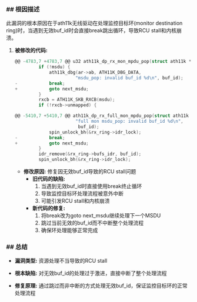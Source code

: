 ### **## 根因描述**

此漏洞的根本原因在于ath11k无线驱动在处理监控目标环(monitor destination ring)时，当遇到无效buf_id时会直接break跳出循环，导致RCU stall和内核崩溃。

1. **被修改的代码:**
    ```c
    @@ -4783,7 +4783,7 @@ u32 ath11k_dp_rx_mon_mpdu_pop(struct ath11k *ar, int mac_id,
             if (!msdu) {
                 ath11k_dbg(ar->ab, ATH11K_DBG_DATA,
                           "msdu_pop: invalid buf_id %d\n", buf_id);
    -            break;
    +            goto next_msdu;
             }
             rxcb = ATH11K_SKB_RXCB(msdu);
             if (!rxcb->unmapped) {
    
    @@ -5410,7 +5410,7 @@ ath11k_dp_rx_full_mon_mpdu_pop(struct ath11k *ar,
                           "full mon msdu_pop: invalid buf_id %d\n",
                            buf_id);
                 spin_unlock_bh(&rx_ring->idr_lock);
    -            break;
    +            goto next_msdu;
             }
             idr_remove(&rx_ring->bufs_idr, buf_id);
             spin_unlock_bh(&rx_ring->idr_lock);
    ```
    *   **修改原因:** 修复因无效buf_id导致的RCU stall问题
        *   **旧代码的缺陷:**
            1.  当遇到无效buf_id时直接使用break终止循环
            2.  导致监控目标环处理流程被意外中断
            3.  可能引发RCU stall和内核崩溃
        *   **新代码的修复:**
            1.  将break改为goto next_msdu继续处理下一个MSDU
            2.  跳过当前无效的buf_id而不中断整个处理流程
            3.  确保环处理能够正常完成

### **## 总结**

*   **漏洞类型:**
    资源处理不当导致的RCU stall

*   **根本缺陷:**
    对无效buf_id的处理过于激进，直接中断了整个处理流程

*   **修复原理:**
    通过跳过而非中断的方式处理无效buf_id，保证监控目标环的正常处理流程